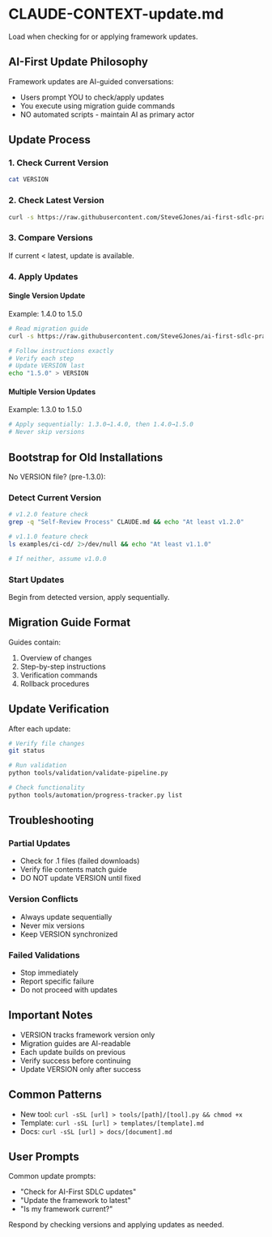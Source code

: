 # CLAUDE-CONTEXT-update.md

Load when checking for or applying framework updates.

## AI-First Update Philosophy

Framework updates are AI-guided conversations:
- Users prompt YOU to check/apply updates
- You execute using migration guide commands
- NO automated scripts - maintain AI as primary actor

## Update Process

### 1. Check Current Version
```bash
cat VERSION
```

### 2. Check Latest Version
```bash
curl -s https://raw.githubusercontent.com/SteveGJones/ai-first-sdlc-practices/main/VERSION
```

### 3. Compare Versions
If current < latest, update is available.

### 4. Apply Updates

#### Single Version Update
Example: 1.4.0 to 1.5.0
```bash
# Read migration guide
curl -s https://raw.githubusercontent.com/SteveGJones/ai-first-sdlc-practices/main/docs/releases/v1.4.0-to-v1.5.0.md

# Follow instructions exactly
# Verify each step
# Update VERSION last
echo "1.5.0" > VERSION
```

#### Multiple Version Updates
Example: 1.3.0 to 1.5.0
```bash
# Apply sequentially: 1.3.0→1.4.0, then 1.4.0→1.5.0
# Never skip versions
```

## Bootstrap for Old Installations

No VERSION file? (pre-1.3.0):

### Detect Current Version
```bash
# v1.2.0 feature check
grep -q "Self-Review Process" CLAUDE.md && echo "At least v1.2.0"

# v1.1.0 feature check
ls examples/ci-cd/ 2>/dev/null && echo "At least v1.1.0"

# If neither, assume v1.0.0
```

### Start Updates
Begin from detected version, apply sequentially.

## Migration Guide Format

Guides contain:
1. Overview of changes
2. Step-by-step instructions
3. Verification commands
4. Rollback procedures

## Update Verification

After each update:
```bash
# Verify file changes
git status

# Run validation
python tools/validation/validate-pipeline.py

# Check functionality
python tools/automation/progress-tracker.py list
```

## Troubleshooting

### Partial Updates
- Check for .1 files (failed downloads)
- Verify file contents match guide
- DO NOT update VERSION until fixed

### Version Conflicts
- Always update sequentially
- Never mix versions
- Keep VERSION synchronized

### Failed Validations
- Stop immediately
- Report specific failure
- Do not proceed with updates

## Important Notes

- VERSION tracks framework version only
- Migration guides are AI-readable
- Each update builds on previous
- Verify success before continuing
- Update VERSION only after success

## Common Patterns
- New tool: `curl -sSL [url] > tools/[path]/[tool].py && chmod +x`
- Template: `curl -sSL [url] > templates/[template].md`
- Docs: `curl -sSL [url] > docs/[document].md`

## User Prompts

Common update prompts:
- "Check for AI-First SDLC updates"
- "Update the framework to latest"
- "Is my framework current?"

Respond by checking versions and applying updates as needed.
